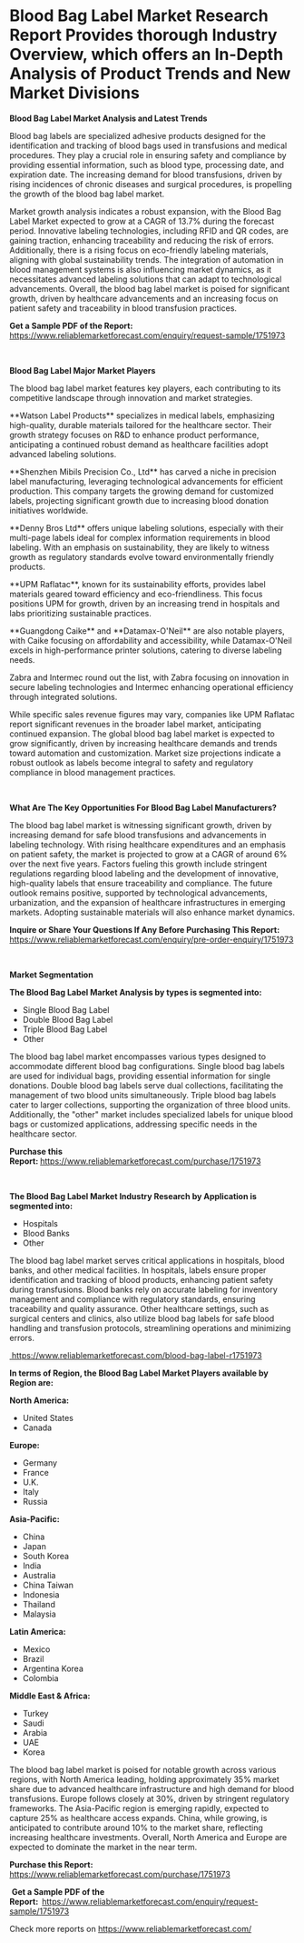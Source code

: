 <p><h1>Blood Bag Label Market Research Report Provides thorough Industry Overview, which offers an In-Depth Analysis of Product Trends and New Market Divisions</h1></p><p><strong>Blood Bag Label Market Analysis and Latest Trends</strong></p>
<p><p>Blood bag labels are specialized adhesive products designed for the identification and tracking of blood bags used in transfusions and medical procedures. They play a crucial role in ensuring safety and compliance by providing essential information, such as blood type, processing date, and expiration date. The increasing demand for blood transfusions, driven by rising incidences of chronic diseases and surgical procedures, is propelling the growth of the blood bag label market.</p><p>Market growth analysis indicates a robust expansion, with the Blood Bag Label Market expected to grow at a CAGR of 13.7% during the forecast period. Innovative labeling technologies, including RFID and QR codes, are gaining traction, enhancing traceability and reducing the risk of errors. Additionally, there is a rising focus on eco-friendly labeling materials, aligning with global sustainability trends. The integration of automation in blood management systems is also influencing market dynamics, as it necessitates advanced labeling solutions that can adapt to technological advancements. Overall, the blood bag label market is poised for significant growth, driven by healthcare advancements and an increasing focus on patient safety and traceability in blood transfusion practices.</p></p>
<p><strong>Get a Sample PDF of the Report:&nbsp;</strong> <a href="https://www.reliablemarketforecast.com/enquiry/request-sample/1751973?utm_campaign=3175&utm_medium=2&utm_source=Github&utm_content=ia&utm_term=01042025&utm_id=blood-bag-label">https://www.reliablemarketforecast.com/enquiry/request-sample/1751973</a></p>
<p>&nbsp;</p>
<p><strong>Blood Bag Label Major Market Players</strong></p>
<p><p>The blood bag label market features key players, each contributing to its competitive landscape through innovation and market strategies. </p><p>**Watson Label Products** specializes in medical labels, emphasizing high-quality, durable materials tailored for the healthcare sector. Their growth strategy focuses on R&D to enhance product performance, anticipating a continued robust demand as healthcare facilities adopt advanced labeling solutions.</p><p>**Shenzhen Mibils Precision Co., Ltd** has carved a niche in precision label manufacturing, leveraging technological advancements for efficient production. This company targets the growing demand for customized labels, projecting significant growth due to increasing blood donation initiatives worldwide.</p><p>**Denny Bros Ltd** offers unique labeling solutions, especially with their multi-page labels ideal for complex information requirements in blood labeling. With an emphasis on sustainability, they are likely to witness growth as regulatory standards evolve toward environmentally friendly products.</p><p>**UPM Raflatac**, known for its sustainability efforts, provides label materials geared toward efficiency and eco-friendliness. This focus positions UPM for growth, driven by an increasing trend in hospitals and labs prioritizing sustainable practices.</p><p>**Guangdong Caike** and **Datamax-O'Neil** are also notable players, with Caike focusing on affordability and accessibility, while Datamax-O'Neil excels in high-performance printer solutions, catering to diverse labeling needs.</p><p>Zabra and Intermec round out the list, with Zabra focusing on innovation in secure labeling technologies and Intermec enhancing operational efficiency through integrated solutions.</p><p>While specific sales revenue figures may vary, companies like UPM Raflatac report significant revenues in the broader label market, anticipating continued expansion. The global blood bag label market is expected to grow significantly, driven by increasing healthcare demands and trends toward automation and customization. Market size projections indicate a robust outlook as labels become integral to safety and regulatory compliance in blood management practices.</p></p>
<p>&nbsp;</p>
<p><strong>What Are The Key Opportunities For Blood Bag Label Manufacturers?</strong></p>
<p><p>The blood bag label market is witnessing significant growth, driven by increasing demand for safe blood transfusions and advancements in labeling technology. With rising healthcare expenditures and an emphasis on patient safety, the market is projected to grow at a CAGR of around 6% over the next five years. Factors fueling this growth include stringent regulations regarding blood labeling and the development of innovative, high-quality labels that ensure traceability and compliance. The future outlook remains positive, supported by technological advancements, urbanization, and the expansion of healthcare infrastructures in emerging markets. Adopting sustainable materials will also enhance market dynamics.</p></p>
<p><strong>Inquire or Share Your Questions If Any Before Purchasing This Report:</strong> <a href="https://www.reliablemarketforecast.com/enquiry/pre-order-enquiry/1751973?utm_campaign=3175&utm_medium=2&utm_source=Github&utm_content=ia&utm_term=01042025&utm_id=blood-bag-label">https://www.reliablemarketforecast.com/enquiry/pre-order-enquiry/1751973</a></p>
<p>&nbsp;</p>
<p><strong>Market Segmentation</strong></p>
<p><strong>The Blood Bag Label Market Analysis by types is segmented into:</strong></p>
<p><ul><li>Single Blood Bag Label</li><li>Double Blood Bag Label</li><li>Triple Blood Bag Label</li><li>Other</li></ul></p>
<p><p>The blood bag label market encompasses various types designed to accommodate different blood bag configurations. Single blood bag labels are used for individual bags, providing essential information for single donations. Double blood bag labels serve dual collections, facilitating the management of two blood units simultaneously. Triple blood bag labels cater to larger collections, supporting the organization of three blood units. Additionally, the "other" market includes specialized labels for unique blood bags or customized applications, addressing specific needs in the healthcare sector.</p></p>
<p><strong>Purchase this Report:&nbsp;</strong><a href="https://www.reliablemarketforecast.com/purchase/1751973?utm_campaign=3175&utm_medium=2&utm_source=Github&utm_content=ia&utm_term=01042025&utm_id=blood-bag-label">https://www.reliablemarketforecast.com/purchase/1751973</a></p>
<p>&nbsp;</p>
<p><strong>The Blood Bag Label Market Industry Research by Application is segmented into:</strong></p>
<p><ul><li>Hospitals</li><li>Blood Banks</li><li>Other</li></ul></p>
<p><p>The blood bag label market serves critical applications in hospitals, blood banks, and other medical facilities. In hospitals, labels ensure proper identification and tracking of blood products, enhancing patient safety during transfusions. Blood banks rely on accurate labeling for inventory management and compliance with regulatory standards, ensuring traceability and quality assurance. Other healthcare settings, such as surgical centers and clinics, also utilize blood bag labels for safe blood handling and transfusion protocols, streamlining operations and minimizing errors.</p></p>
<p><a href="https://www.reliablemarketforecast.com/blood-bag-label-r1751973?utm_campaign=3175&utm_medium=2&utm_source=Github&utm_content=ia&utm_term=01042025&utm_id=blood-bag-label">&nbsp;https://www.reliablemarketforecast.com/blood-bag-label-r1751973</a></p>
<p><strong>In terms of Region, the Blood Bag Label Market Players available by Region are:</strong></p>
<p>
    <p> <strong> North America: </strong>
        <ul>
            <li>United States</li>
            <li>Canada</li>
        </ul>
        </p> 
    <p> <strong> Europe: </strong>
        <ul>
            <li>Germany</li>
            <li>France</li>
            <li>U.K.</li>
            <li>Italy</li>
            <li>Russia</li>
        </ul>
        </p> 
    <p> <strong> Asia-Pacific: </strong>
        <ul>
            <li>China</li>
            <li>Japan</li>
            <li>South Korea</li>
            <li>India</li>
            <li>Australia</li>
            <li>China Taiwan</li>
            <li>Indonesia</li>
            <li>Thailand</li>
            <li>Malaysia</li>
        </ul>
        </p> 
    <p> <strong> Latin America: </strong>
        <ul>
            <li>Mexico</li>
            <li>Brazil</li>
            <li>Argentina Korea</li>
            <li>Colombia</li>
        </ul>
        </p> 
    <p> <strong> Middle East & Africa: </strong>
        <ul>
            <li>Turkey</li>
            <li>Saudi</li>
            <li>Arabia</li>
            <li>UAE</li>
            <li>Korea</li>
        </ul>
    </p>
    </p>
<p><p>The blood bag label market is poised for notable growth across various regions, with North America leading, holding approximately 35% market share due to advanced healthcare infrastructure and high demand for blood transfusions. Europe follows closely at 30%, driven by stringent regulatory frameworks. The Asia-Pacific region is emerging rapidly, expected to capture 25% as healthcare access expands. China, while growing, is anticipated to contribute around 10% to the market share, reflecting increasing healthcare investments. Overall, North America and Europe are expected to dominate the market in the near term.</p></p>
<p><strong>Purchase this Report: </strong><a href="https://www.reliablemarketforecast.com/purchase/1751973?utm_campaign=3175&utm_medium=2&utm_source=Github&utm_content=ia&utm_term=01042025&utm_id=blood-bag-label">https://www.reliablemarketforecast.com/purchase/1751973</a></p>
<p>&nbsp;<strong>Get a Sample PDF of the Report:&nbsp;&nbsp;</strong><a href="https://www.reliablemarketforecast.com/enquiry/request-sample/1751973?utm_campaign=3175&utm_medium=2&utm_source=Github&utm_content=ia&utm_term=01042025&utm_id=blood-bag-label">https://www.reliablemarketforecast.com/enquiry/request-sample/1751973</a></p>
<p><strong></strong></p>
<p>Check more reports on <a href="https://www.reliablemarketforecast.com/?utm_campaign=3175&utm_medium=2&utm_source=Github&utm_content=ia&utm_term=01042025&utm_id=blood-bag-label">https://www.reliablemarketforecast.com/</a></p>